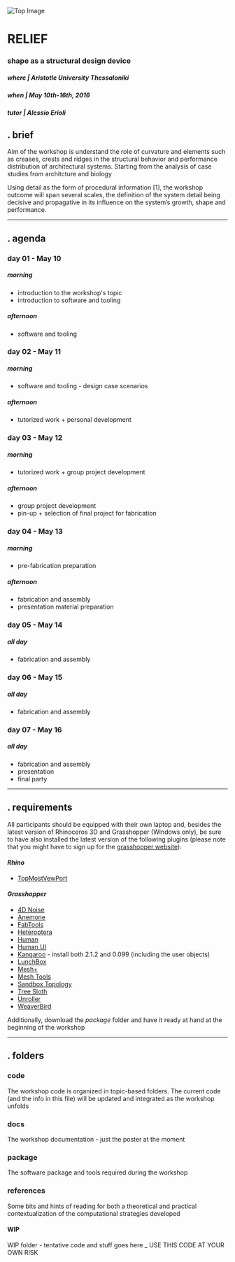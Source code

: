 ![Top Image]()

# RELIEF

### shape as a structural design device

##### _where_ | Aristotle University Thessaloniki
##### _when_ | May 10th-16th, 2016
##### _tutor_ | Alessio Erioli

## . brief

Aim of the workshop is understand the role of curvature and elements such as creases, crests and ridges in the structural behavior and performance distribution of architectural systems.
Starting from the analysis of case studies from architcture and biology

Using detail as the form of procedural information [1], the workshop outcome will span several scales, the definition of the system detail being decisive and propagative in its influence on the system’s growth, shape and performance.

---

## . agenda

### day 01 - May 10

##### _morning_

+ introduction to the workshop's topic
+ introduction to software and tooling

##### _afternoon_

+ software and tooling 

### day 02 - May 11

##### _morning_

+ software and tooling - design case scenarios

##### _afternoon_

+ tutorized work + personal development

### day 03 - May 12

##### _morning_

+ tutorized work + group project development

##### _afternoon_

+ group project development
+ pin-up + selection of final project for fabrication

### day 04 - May 13

##### _morning_

+ pre-fabrication preparation

##### _afternoon_

+ fabrication and assembly
+ presentation material preparation

### day 05 - May 14

##### _all day_

+ fabrication and assembly

### day 06 - May 15

##### _all day_

+ fabrication and assembly

### day 07 - May 16

##### _all day_

+ fabrication and assembly
+ presentation
+ final party

---

## . requirements

All participants should be equipped with their own laptop and, besides the latest version of Rhinoceros 3D and Grasshopper (Windows only), be sure to have also installed the latest version of the following plugins (please note that you might have to sign up for the [grasshopper website](http://www.grasshopper3d.com)):

#### _Rhino_

+ [TopMostVewPort](http://www.food4rhino.com/project/topmostviewport)


#### _Grasshopper_

+ [4D Noise](http://www.food4rhino.com/project/4dnoise)
+ [Anemone](http://www.food4rhino.com/project/anemone)
+ [FabTools](http://www.food4rhino.com/project/fabtools)
+ [Heteroptera](http://www.food4rhino.com/project/heteroptera)
+ [Human](http://www.food4rhino.com/project/human)
+ [Human UI](http://www.food4rhino.com/project/human-ui)
+ [Kangaroo](http://www.food4rhino.com/project/kangaroo) - install both 2.1.2 and 0.099 (including the user objects)
+ [LunchBox](http://www.food4rhino.com/project/lunchbox)
+ [Mesh+](http://www.food4rhino.com/project/mesh)
+ [Mesh Tools](http://www.grasshopper3d.com/forum/topics/mesh-pipe)
+ [Sandbox Topology](http://www.food4rhino.com/project/sandboxtopo)
+ [Tree Sloth](http://www.grasshopper3d.com/group/milkbox/forum/topics/tree-sloth)
+ [Unroller](http://www.grasshopper3d.com/group/milkbox/forum/topics/unroll-transform)
+ [WeaverBird](http://www.giuliopiacentino.com/get-wb/)

Additionally, download the _package_ folder and have it ready at hand at the beginning of the workshop

---

## . folders

### code

The workshop code is organized in topic-based folders. The current code (and the info in this file) will be updated and integrated as the workshop unfolds

### docs

The workshop documentation - just the poster at the moment

### package

The software package and tools required during the workshop

### references

Some bits and hints of reading for both a theoretical and practical contextualization of the computational strategies developed

#### WIP

WIP folder - tentative code and stuff goes here _ USE THIS CODE AT YOUR OWN RISK
